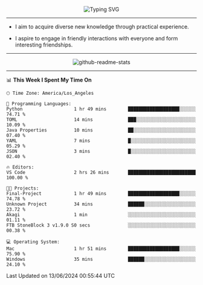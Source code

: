 <p align="center">
  <img src="https://readme-typing-svg.demolab.com?font=Fira+Code&weight=500&size=32&duration=2500&pause=1600&center=true&vCenter=true&random=false&width=1024&height=64&lines=Hi+there+%F0%9F%91%8B;I'm+delighted+you+could+make+it+here+%F0%9F%8E%89;I'm+Harry%2C+a+college+student+still+finding+my+way" alt="Typing SVG" />
</p>


---


- I aim to acquire diverse new knowledge through practical experience.

- I aspire to engage in friendly interactions with everyone and form interesting friendships.


---


<p align="center">
  <img src="https://github-readme-stats.vercel.app/api?username=Harry-Jing&show_icons=true" alt="github-readme-stats"/>
</p>


---

<!--START_SECTION:waka-->
📊 **This Week I Spent My Time On** 

```text
🕑︎ Time Zone: America/Los_Angeles

💬 Programming Languages: 
Python                   1 hr 49 mins        ███████████████████░░░░░░   74.71 % 
TOML                     14 mins             ███░░░░░░░░░░░░░░░░░░░░░░   10.09 % 
Java Properties          10 mins             ██░░░░░░░░░░░░░░░░░░░░░░░   07.40 % 
YAML                     7 mins              █░░░░░░░░░░░░░░░░░░░░░░░░   05.29 % 
JSON                     3 mins              █░░░░░░░░░░░░░░░░░░░░░░░░   02.40 % 

🔥 Editors: 
VS Code                  2 hrs 26 mins       █████████████████████████   100.00 % 

🐱‍💻 Projects: 
Final-Project            1 hr 49 mins        ███████████████████░░░░░░   74.78 % 
Unknown Project          34 mins             ██████░░░░░░░░░░░░░░░░░░░   23.72 % 
Akagi                    1 min               ░░░░░░░░░░░░░░░░░░░░░░░░░   01.11 % 
FTB StoneBlock 3 v1.9.0 S0 secs              ░░░░░░░░░░░░░░░░░░░░░░░░░   00.38 % 

💻 Operating System: 
Mac                      1 hr 51 mins        ███████████████████░░░░░░   75.90 % 
Windows                  35 mins             ██████░░░░░░░░░░░░░░░░░░░   24.10 % 
```


 Last Updated on 13/06/2024 00:55:44 UTC
<!--END_SECTION:waka-->
